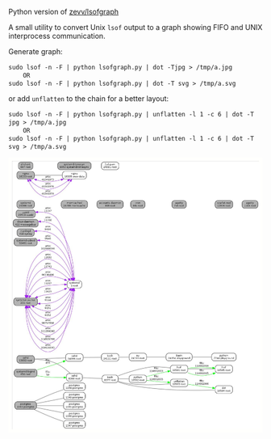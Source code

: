 Python version of [zevv/lsofgraph](https://github.com/zevv/lsofgraph)

A small utility to convert Unix `lsof` output to a graph showing FIFO and UNIX interprocess communication.

Generate graph:

````shell
sudo lsof -n -F | python lsofgraph.py | dot -Tjpg > /tmp/a.jpg
    OR
sudo lsof -n -F | python lsofgraph.py | dot -T svg > /tmp/a.svg
````

or add `unflatten` to the chain for a better layout:

````shell
sudo lsof -n -F | python lsofgraph.py | unflatten -l 1 -c 6 | dot -T jpg > /tmp/a.jpg
    OR
sudo lsof -n -F | python lsofgraph.py | unflatten -l 1 -c 6 | dot -T svg > /tmp/a.svg
````

![example output](/example.jpg)
